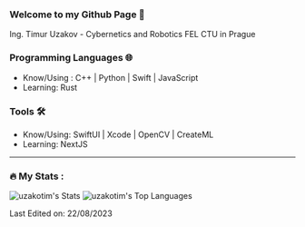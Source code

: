 ### Welcome to my Github Page 👋

Ing. Timur Uzakov - Cybernetics and Robotics FEL CTU in Prague

### Programming Languages 🌐

- Know/Using : C++ | Python | Swift | JavaScript 
- Learning: Rust

### Tools 🛠️

- Know/Using: SwiftUI | Xcode | OpenCV | CreateML
- Learning: NextJS
  
---

### :fire: My Stats :

![uzakotim's Stats](https://github-readme-stats.vercel.app/api?username=uzakotim&theme=default&show_icons=true&hide_border=true&count_private=false)
![uzakotim's Top Languages](https://github-readme-stats.vercel.app/api/top-langs/?username=uzakotim&theme=default&show_icons=true&hide_border=true&layout=compact)

Last Edited on: 22/08/2023
<!---
uzakotim/uzakotim is a ✨ special ✨ repository because its `README.md` (this file) appears on your GitHub profile.
You can click the Preview link to take a look at your changes.
--->
